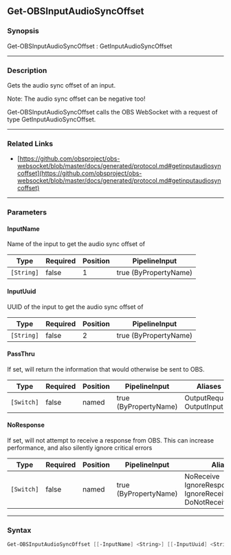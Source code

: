 Get-OBSInputAudioSyncOffset
---------------------------

### Synopsis
Get-OBSInputAudioSyncOffset : GetInputAudioSyncOffset

---

### Description

Gets the audio sync offset of an input.

Note: The audio sync offset can be negative too!

Get-OBSInputAudioSyncOffset calls the OBS WebSocket with a request of type GetInputAudioSyncOffset.

---

### Related Links
* [https://github.com/obsproject/obs-websocket/blob/master/docs/generated/protocol.md#getinputaudiosyncoffset](https://github.com/obsproject/obs-websocket/blob/master/docs/generated/protocol.md#getinputaudiosyncoffset)

---

### Parameters
#### **InputName**
Name of the input to get the audio sync offset of

|Type      |Required|Position|PipelineInput        |
|----------|--------|--------|---------------------|
|`[String]`|false   |1       |true (ByPropertyName)|

#### **InputUuid**
UUID of the input to get the audio sync offset of

|Type      |Required|Position|PipelineInput        |
|----------|--------|--------|---------------------|
|`[String]`|false   |2       |true (ByPropertyName)|

#### **PassThru**
If set, will return the information that would otherwise be sent to OBS.

|Type      |Required|Position|PipelineInput        |Aliases                      |
|----------|--------|--------|---------------------|-----------------------------|
|`[Switch]`|false   |named   |true (ByPropertyName)|OutputRequest<br/>OutputInput|

#### **NoResponse**
If set, will not attempt to receive a response from OBS.
This can increase performance, and also silently ignore critical errors

|Type      |Required|Position|PipelineInput        |Aliases                                                                |
|----------|--------|--------|---------------------|-----------------------------------------------------------------------|
|`[Switch]`|false   |named   |true (ByPropertyName)|NoReceive<br/>IgnoreResponse<br/>IgnoreReceive<br/>DoNotReceiveResponse|

---

### Syntax
```PowerShell
Get-OBSInputAudioSyncOffset [[-InputName] <String>] [[-InputUuid] <String>] [-PassThru] [-NoResponse] [<CommonParameters>]
```

